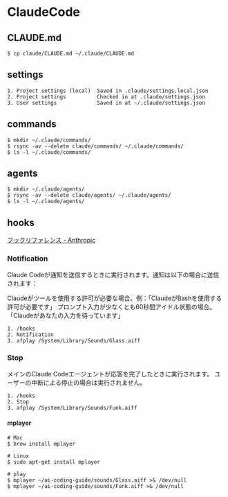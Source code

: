 # ClaudeCode

## CLAUDE.md
```
$ cp claude/CLAUDE.md ~/.claude/CLAUDE.md
```

## settings
```
1. Project settings (local)  Saved in .claude/settings.local.json
2. Project settings          Checked in at .claude/settings.json
3. User settings             Saved in at ~/.claude/settings.json
```

## commands
```
$ mkdir ~/.claude/commands/
$ rsync -av --delete claude/commands/ ~/.claude/commands/
$ ls -l ~/.claude/commands/
```

## agents
```
$ mkdir ~/.claude/agents/
$ rsync -av --delete claude/agents/ ~/.claude/agents/
$ ls -l ~/.claude/agents/
```

## hooks
[フックリファレンス - Anthropic](https://docs.anthropic.com/ja/docs/claude-code/hooks)

### Notification
Claude Codeが通知を送信するときに実行されます。通知は以下の場合に送信されます：

Claudeがツールを使用する許可が必要な場合。例：「ClaudeがBashを使用する許可が必要です」
プロンプト入力が少なくとも60秒間アイドル状態の場合。「Claudeがあなたの入力を待っています」
​
```
1. /hooks
2. Notification
3. afplay /System/Library/Sounds/Glass.aiff
```

### Stop
メインのClaude Codeエージェントが応答を完了したときに実行されます。
ユーザーの中断による停止の場合は実行されません。

```
1. /hooks
2. Stop
3. afplay /System/Library/Sounds/Funk.aiff
```

#### mplayer

```
# Mac
$ brew install mplayer

# Linux
$ sudo apt-get install mplayer

# play
$ mplayer ~/ai-coding-guide/sounds/Glass.aiff >& /dev/null
$ mplayer ~/ai-coding-guide/sounds/Funk.aiff >& /dev/null
```
